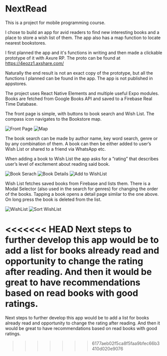 # NextRead
This is a project for mobile programming course. 

I chose to build an app for avid readers to find new interesting books and a place to store a wish list of them. The app also has a map function to locate nearest bookstores. 

I first planned the app and it's functions in writing and then made a clickable prototype of it with Axure RP. The proto can be found at https://4eozz1.axshare.com/

Naturally the end result is not an exact copy of the prototype, but all the functions I planned can be found in the app. The app is not published in appstores.

The project uses React Native Elements and multiple useful Expo modules. Books are fetched from Google Books API and saved to a Firebase Real Time Database. 

The front page is simple, with buttons to book search and Wish List. The compass icon navigates to the Bookstore map.

![Front Page](https://github.com/TanjaPulksten/NextRead/blob/main/NextReadApp/pages/images/UI-1.PNG) ![Map](https://github.com/TanjaPulksten/NextRead/blob/main/NextReadApp/pages/images/UI-4.PNG)

The book search can be made by author name, key word search, genre or by any combination of them. A book can then be either added to user’s Wish List or shared to a friend via WhatsApp etc.

When adding a book to Wish List the app asks for a ”rating” that describes user’s level of excitement about reading said book. 

![Book Serach](https://github.com/TanjaPulksten/NextRead/blob/main/NextReadApp/pages/images/UI-2.0.PNG) ![Book Details](https://github.com/TanjaPulksten/NextRead/blob/main/NextReadApp/pages/images/UI-2.1.PNG) ![Add to WishList](https://github.com/TanjaPulksten/NextRead/blob/main/NextReadApp/pages/images/UI-2.2.PNG)

Wish List fetches saved books from Firebase and lists them. There is a Modal Selector (also used in the search for genres) for changing the order of the books. Tapping a book opens a detail page similar to the one above. On long press the book is deleted from the list.

![WishList](https://github.com/TanjaPulksten/NextRead/blob/main/NextReadApp/pages/images/UI-3.0.PNG) ![Sort WishList](https://github.com/TanjaPulksten/NextRead/blob/main/NextReadApp/pages/images/UI-3.1.PNG)

<<<<<<< HEAD
Next steps to further develop this app would be to add a list for books already read and opportunity to change the rating after reading. And then it would be great to have recommendations based on read books with good ratings.
=======
Next steps to further develop this app would be to add a list for books already read and opportunity to change the rating after reading. And then it would be great to have recommendations based on read books with good ratings.
>>>>>>> 6177aeb02f5ca8f5faa9bfec66b3410d020e9076
